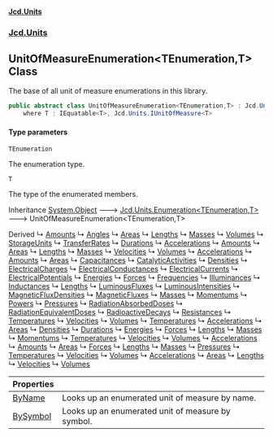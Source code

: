#### [Jcd.Units](index.md 'index')
### [Jcd.Units](Jcd.Units.md 'Jcd.Units')

## UnitOfMeasureEnumeration<TEnumeration,T> Class

The base of all unit of measure enumerations in this library.

```csharp
public abstract class UnitOfMeasureEnumeration<TEnumeration,T> : Jcd.Units.Enumeration<TEnumeration, T>
    where T : IEquatable<T>, Jcd.Units.IUnitOfMeasure<T>
```
#### Type parameters

<a name='Jcd.Units.UnitOfMeasureEnumeration_TEnumeration,T_.TEnumeration'></a>

`TEnumeration`

The enumeration type.

<a name='Jcd.Units.UnitOfMeasureEnumeration_TEnumeration,T_.T'></a>

`T`

The type of the enumerated members.

Inheritance [System.Object](https://docs.microsoft.com/en-us/dotnet/api/System.Object 'System.Object') &#129106; [Jcd.Units.Enumeration&lt;](Enumeration_TEnumeration,T_.md 'Jcd.Units.Enumeration<TEnumeration,T>')[TEnumeration](UnitOfMeasureEnumeration_TEnumeration,T_.md#Jcd.Units.UnitOfMeasureEnumeration_TEnumeration,T_.TEnumeration 'Jcd.Units.UnitOfMeasureEnumeration<TEnumeration,T>.TEnumeration')[,](Enumeration_TEnumeration,T_.md 'Jcd.Units.Enumeration<TEnumeration,T>')[T](UnitOfMeasureEnumeration_TEnumeration,T_.md#Jcd.Units.UnitOfMeasureEnumeration_TEnumeration,T_.T 'Jcd.Units.UnitOfMeasureEnumeration<TEnumeration,T>.T')[&gt;](Enumeration_TEnumeration,T_.md 'Jcd.Units.Enumeration<TEnumeration,T>') &#129106; UnitOfMeasureEnumeration<TEnumeration,T>

Derived
&#8627; [Amounts](Amounts.md 'Jcd.Units.UnitsOfMeasure.Amounts')
&#8627; [Angles](Angles.md 'Jcd.Units.UnitsOfMeasure.Angles')
&#8627; [Areas](Areas.md 'Jcd.Units.UnitsOfMeasure.Astronomical.Areas')
&#8627; [Lengths](Lengths.md 'Jcd.Units.UnitsOfMeasure.Astronomical.Lengths')
&#8627; [Masses](Masses.md 'Jcd.Units.UnitsOfMeasure.Astronomical.Masses')
&#8627; [Volumes](Volumes.md 'Jcd.Units.UnitsOfMeasure.Astronomical.Volumes')
&#8627; [StorageUnits](StorageUnits.md 'Jcd.Units.UnitsOfMeasure.Data.StorageUnits')
&#8627; [TransferRates](TransferRates.md 'Jcd.Units.UnitsOfMeasure.Data.TransferRates')
&#8627; [Durations](Durations.md 'Jcd.Units.UnitsOfMeasure.Durations')
&#8627; [Accelerations](Accelerations.md 'Jcd.Units.UnitsOfMeasure.Imperial.Accelerations')
&#8627; [Amounts](Amounts.md 'Jcd.Units.UnitsOfMeasure.Imperial.Amounts')
&#8627; [Areas](Areas.md 'Jcd.Units.UnitsOfMeasure.Imperial.Areas')
&#8627; [Lengths](Lengths.md 'Jcd.Units.UnitsOfMeasure.Imperial.Lengths')
&#8627; [Masses](Masses.md 'Jcd.Units.UnitsOfMeasure.Imperial.Masses')
&#8627; [Velocities](Velocities.md 'Jcd.Units.UnitsOfMeasure.Imperial.Velocities')
&#8627; [Volumes](Volumes.md 'Jcd.Units.UnitsOfMeasure.Imperial.Volumes')
&#8627; [Accelerations](Accelerations.md 'Jcd.Units.UnitsOfMeasure.SI.Accelerations')
&#8627; [Amounts](Amounts.md 'Jcd.Units.UnitsOfMeasure.SI.Amounts')
&#8627; [Areas](Areas.md 'Jcd.Units.UnitsOfMeasure.SI.Areas')
&#8627; [Capacitances](Capacitances.md 'Jcd.Units.UnitsOfMeasure.SI.Capacitances')
&#8627; [CatalyticActivities](CatalyticActivities.md 'Jcd.Units.UnitsOfMeasure.SI.CatalyticActivities')
&#8627; [Densities](Densities.md 'Jcd.Units.UnitsOfMeasure.SI.Densities')
&#8627; [ElectricalCharges](ElectricalCharges.md 'Jcd.Units.UnitsOfMeasure.SI.ElectricalCharges')
&#8627; [ElectricalConductances](ElectricalConductances.md 'Jcd.Units.UnitsOfMeasure.SI.ElectricalConductances')
&#8627; [ElectricalCurrents](ElectricalCurrents.md 'Jcd.Units.UnitsOfMeasure.SI.ElectricalCurrents')
&#8627; [ElectricalPotentials](ElectricalPotentials.md 'Jcd.Units.UnitsOfMeasure.SI.ElectricalPotentials')
&#8627; [Energies](Energies.md 'Jcd.Units.UnitsOfMeasure.SI.Energies')
&#8627; [Forces](Forces.md 'Jcd.Units.UnitsOfMeasure.SI.Forces')
&#8627; [Frequencies](Frequencies.md 'Jcd.Units.UnitsOfMeasure.SI.Frequencies')
&#8627; [Illuminances](Illuminances.md 'Jcd.Units.UnitsOfMeasure.SI.Illuminances')
&#8627; [Inductances](Inductances.md 'Jcd.Units.UnitsOfMeasure.SI.Inductances')
&#8627; [Lengths](Lengths.md 'Jcd.Units.UnitsOfMeasure.SI.Lengths')
&#8627; [LuminousFluxes](LuminousFluxes.md 'Jcd.Units.UnitsOfMeasure.SI.LuminousFluxes')
&#8627; [LuminousIntensities](LuminousIntensities.md 'Jcd.Units.UnitsOfMeasure.SI.LuminousIntensities')
&#8627; [MagneticFluxDensities](MagneticFluxDensities.md 'Jcd.Units.UnitsOfMeasure.SI.MagneticFluxDensities')
&#8627; [MagneticFluxes](MagneticFluxes.md 'Jcd.Units.UnitsOfMeasure.SI.MagneticFluxes')
&#8627; [Masses](Masses.md 'Jcd.Units.UnitsOfMeasure.SI.Masses')
&#8627; [Momentums](Momentums.md 'Jcd.Units.UnitsOfMeasure.SI.Momentums')
&#8627; [Powers](Powers.md 'Jcd.Units.UnitsOfMeasure.SI.Powers')
&#8627; [Pressures](Pressures.md 'Jcd.Units.UnitsOfMeasure.SI.Pressures')
&#8627; [RadiationAbsorbedDoses](RadiationAbsorbedDoses.md 'Jcd.Units.UnitsOfMeasure.SI.RadiationAbsorbedDoses')
&#8627; [RadiationEquivalentDoses](RadiationEquivalentDoses.md 'Jcd.Units.UnitsOfMeasure.SI.RadiationEquivalentDoses')
&#8627; [RadioactiveDecays](RadioactiveDecays.md 'Jcd.Units.UnitsOfMeasure.SI.RadioactiveDecays')
&#8627; [Resistances](Resistances.md 'Jcd.Units.UnitsOfMeasure.SI.Resistances')
&#8627; [Temperatures](Temperatures.md 'Jcd.Units.UnitsOfMeasure.SI.Temperatures')
&#8627; [Velocities](Velocities.md 'Jcd.Units.UnitsOfMeasure.SI.Velocities')
&#8627; [Volumes](Volumes.md 'Jcd.Units.UnitsOfMeasure.SI.Volumes')
&#8627; [Temperatures](Temperatures.md 'Jcd.Units.UnitsOfMeasure.Temperatures')
&#8627; [Accelerations](Accelerations.md 'Jcd.Units.UnitsOfMeasure.TheoreticalPhysics.Accelerations')
&#8627; [Areas](Areas.md 'Jcd.Units.UnitsOfMeasure.TheoreticalPhysics.Areas')
&#8627; [Densities](Densities.md 'Jcd.Units.UnitsOfMeasure.TheoreticalPhysics.Densities')
&#8627; [Durations](Durations.md 'Jcd.Units.UnitsOfMeasure.TheoreticalPhysics.Durations')
&#8627; [Energies](Energies.md 'Jcd.Units.UnitsOfMeasure.TheoreticalPhysics.Energies')
&#8627; [Forces](Forces.md 'Jcd.Units.UnitsOfMeasure.TheoreticalPhysics.Forces')
&#8627; [Lengths](Lengths.md 'Jcd.Units.UnitsOfMeasure.TheoreticalPhysics.Lengths')
&#8627; [Masses](Masses.md 'Jcd.Units.UnitsOfMeasure.TheoreticalPhysics.Masses')
&#8627; [Momentums](Momentums.md 'Jcd.Units.UnitsOfMeasure.TheoreticalPhysics.Momentums')
&#8627; [Temperatures](Temperatures.md 'Jcd.Units.UnitsOfMeasure.TheoreticalPhysics.Temperatures')
&#8627; [Velocities](Velocities.md 'Jcd.Units.UnitsOfMeasure.TheoreticalPhysics.Velocities')
&#8627; [Volumes](Volumes.md 'Jcd.Units.UnitsOfMeasure.TheoreticalPhysics.Volumes')
&#8627; [Accelerations](Accelerations.md 'Jcd.Units.UnitsOfMeasure.USCustomary.Accelerations')
&#8627; [Amounts](Amounts.md 'Jcd.Units.UnitsOfMeasure.USCustomary.Amounts')
&#8627; [Areas](Areas.md 'Jcd.Units.UnitsOfMeasure.USCustomary.Areas')
&#8627; [Forces](Forces.md 'Jcd.Units.UnitsOfMeasure.USCustomary.Forces')
&#8627; [Lengths](Lengths.md 'Jcd.Units.UnitsOfMeasure.USCustomary.Lengths')
&#8627; [Masses](Masses.md 'Jcd.Units.UnitsOfMeasure.USCustomary.Masses')
&#8627; [Pressures](Pressures.md 'Jcd.Units.UnitsOfMeasure.USCustomary.Pressures')
&#8627; [Temperatures](Temperatures.md 'Jcd.Units.UnitsOfMeasure.USCustomary.Temperatures')
&#8627; [Velocities](Velocities.md 'Jcd.Units.UnitsOfMeasure.USCustomary.Velocities')
&#8627; [Volumes](Volumes.md 'Jcd.Units.UnitsOfMeasure.USCustomary.Volumes')
&#8627; [Accelerations](Accelerations.md 'Jcd.Units.UnitsOfMeasure.USSurvey.Accelerations')
&#8627; [Areas](Areas.md 'Jcd.Units.UnitsOfMeasure.USSurvey.Areas')
&#8627; [Lengths](Lengths.md 'Jcd.Units.UnitsOfMeasure.USSurvey.Lengths')
&#8627; [Velocities](Velocities.md 'Jcd.Units.UnitsOfMeasure.USSurvey.Velocities')
&#8627; [Volumes](Volumes.md 'Jcd.Units.UnitsOfMeasure.USSurvey.Volumes')

| Properties | |
| :--- | :--- |
| [ByName](UnitOfMeasureEnumeration_TEnumeration,T_.ByName.md 'Jcd.Units.UnitOfMeasureEnumeration<TEnumeration,T>.ByName') | Looks up an enumerated unit of measure by name. |
| [BySymbol](UnitOfMeasureEnumeration_TEnumeration,T_.BySymbol.md 'Jcd.Units.UnitOfMeasureEnumeration<TEnumeration,T>.BySymbol') | Looks up an enumerated unit of measure by symbol. |
